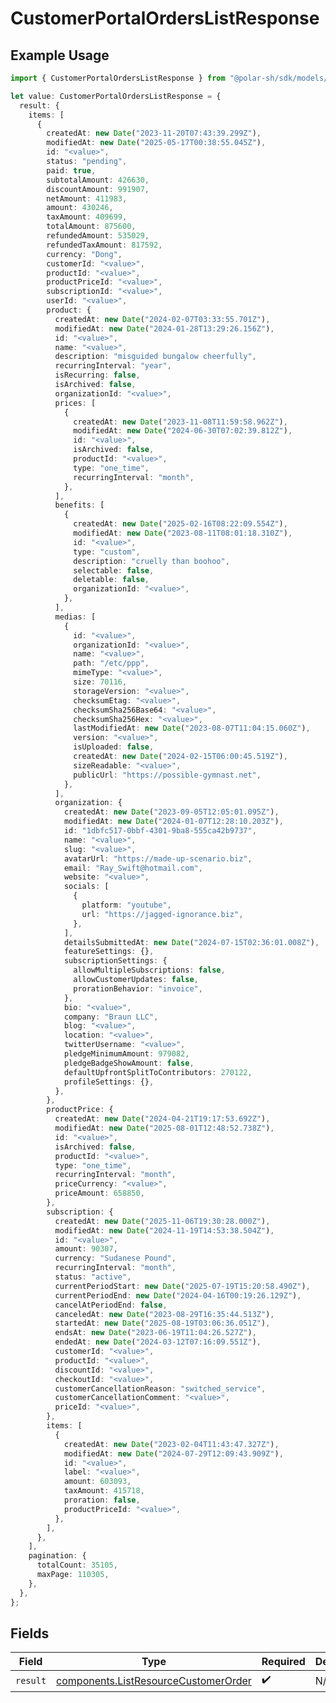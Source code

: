 # CustomerPortalOrdersListResponse

## Example Usage

```typescript
import { CustomerPortalOrdersListResponse } from "@polar-sh/sdk/models/operations/customerportalorderslist.js";

let value: CustomerPortalOrdersListResponse = {
  result: {
    items: [
      {
        createdAt: new Date("2023-11-20T07:43:39.299Z"),
        modifiedAt: new Date("2025-05-17T00:38:55.045Z"),
        id: "<value>",
        status: "pending",
        paid: true,
        subtotalAmount: 426630,
        discountAmount: 991907,
        netAmount: 411983,
        amount: 430246,
        taxAmount: 409699,
        totalAmount: 875600,
        refundedAmount: 535029,
        refundedTaxAmount: 817592,
        currency: "Dong",
        customerId: "<value>",
        productId: "<value>",
        productPriceId: "<value>",
        subscriptionId: "<value>",
        userId: "<value>",
        product: {
          createdAt: new Date("2024-02-07T03:33:55.701Z"),
          modifiedAt: new Date("2024-01-28T13:29:26.156Z"),
          id: "<value>",
          name: "<value>",
          description: "misguided bungalow cheerfully",
          recurringInterval: "year",
          isRecurring: false,
          isArchived: false,
          organizationId: "<value>",
          prices: [
            {
              createdAt: new Date("2023-11-08T11:59:58.962Z"),
              modifiedAt: new Date("2024-06-30T07:02:39.812Z"),
              id: "<value>",
              isArchived: false,
              productId: "<value>",
              type: "one_time",
              recurringInterval: "month",
            },
          ],
          benefits: [
            {
              createdAt: new Date("2025-02-16T08:22:09.554Z"),
              modifiedAt: new Date("2023-08-11T08:01:18.310Z"),
              id: "<value>",
              type: "custom",
              description: "cruelly than boohoo",
              selectable: false,
              deletable: false,
              organizationId: "<value>",
            },
          ],
          medias: [
            {
              id: "<value>",
              organizationId: "<value>",
              name: "<value>",
              path: "/etc/ppp",
              mimeType: "<value>",
              size: 70116,
              storageVersion: "<value>",
              checksumEtag: "<value>",
              checksumSha256Base64: "<value>",
              checksumSha256Hex: "<value>",
              lastModifiedAt: new Date("2023-08-07T11:04:15.060Z"),
              version: "<value>",
              isUploaded: false,
              createdAt: new Date("2024-02-15T06:00:45.519Z"),
              sizeReadable: "<value>",
              publicUrl: "https://possible-gymnast.net",
            },
          ],
          organization: {
            createdAt: new Date("2023-09-05T12:05:01.095Z"),
            modifiedAt: new Date("2024-01-07T12:28:10.203Z"),
            id: "1dbfc517-0bbf-4301-9ba8-555ca42b9737",
            name: "<value>",
            slug: "<value>",
            avatarUrl: "https://made-up-scenario.biz",
            email: "Ray_Swift@hotmail.com",
            website: "<value>",
            socials: [
              {
                platform: "youtube",
                url: "https://jagged-ignorance.biz",
              },
            ],
            detailsSubmittedAt: new Date("2024-07-15T02:36:01.008Z"),
            featureSettings: {},
            subscriptionSettings: {
              allowMultipleSubscriptions: false,
              allowCustomerUpdates: false,
              prorationBehavior: "invoice",
            },
            bio: "<value>",
            company: "Braun LLC",
            blog: "<value>",
            location: "<value>",
            twitterUsername: "<value>",
            pledgeMinimumAmount: 979082,
            pledgeBadgeShowAmount: false,
            defaultUpfrontSplitToContributors: 270122,
            profileSettings: {},
          },
        },
        productPrice: {
          createdAt: new Date("2024-04-21T19:17:53.692Z"),
          modifiedAt: new Date("2025-08-01T12:48:52.738Z"),
          id: "<value>",
          isArchived: false,
          productId: "<value>",
          type: "one_time",
          recurringInterval: "month",
          priceCurrency: "<value>",
          priceAmount: 658850,
        },
        subscription: {
          createdAt: new Date("2025-11-06T19:30:28.000Z"),
          modifiedAt: new Date("2024-11-19T14:53:38.504Z"),
          id: "<value>",
          amount: 90307,
          currency: "Sudanese Pound",
          recurringInterval: "month",
          status: "active",
          currentPeriodStart: new Date("2025-07-19T15:20:58.490Z"),
          currentPeriodEnd: new Date("2024-04-16T00:19:26.129Z"),
          cancelAtPeriodEnd: false,
          canceledAt: new Date("2023-08-29T16:35:44.513Z"),
          startedAt: new Date("2025-08-19T03:06:36.051Z"),
          endsAt: new Date("2023-06-19T11:04:26.527Z"),
          endedAt: new Date("2024-03-12T07:16:09.551Z"),
          customerId: "<value>",
          productId: "<value>",
          discountId: "<value>",
          checkoutId: "<value>",
          customerCancellationReason: "switched_service",
          customerCancellationComment: "<value>",
          priceId: "<value>",
        },
        items: [
          {
            createdAt: new Date("2023-02-04T11:43:47.327Z"),
            modifiedAt: new Date("2024-07-29T12:09:43.909Z"),
            id: "<value>",
            label: "<value>",
            amount: 603093,
            taxAmount: 415718,
            proration: false,
            productPriceId: "<value>",
          },
        ],
      },
    ],
    pagination: {
      totalCount: 35105,
      maxPage: 110305,
    },
  },
};
```

## Fields

| Field                                                                                        | Type                                                                                         | Required                                                                                     | Description                                                                                  |
| -------------------------------------------------------------------------------------------- | -------------------------------------------------------------------------------------------- | -------------------------------------------------------------------------------------------- | -------------------------------------------------------------------------------------------- |
| `result`                                                                                     | [components.ListResourceCustomerOrder](../../models/components/listresourcecustomerorder.md) | :heavy_check_mark:                                                                           | N/A                                                                                          |